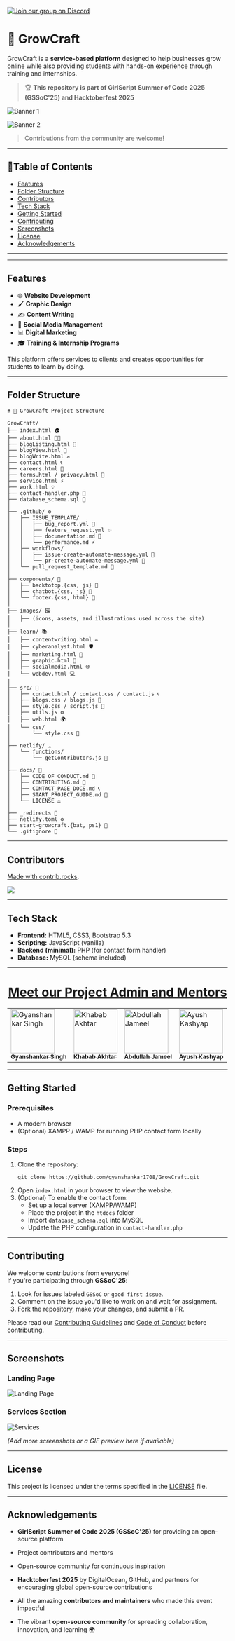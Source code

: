 [![Join our group on Discord](https://github.com/user-attachments/assets/f7be9334-dd82-4c36-83d4-2e21bfca7633)](https://discord.gg/VDHMkaXCYP)

# 🌱 GrowCraft

GrowCraft is a **service-based platform** designed to help businesses grow online while also providing students with hands-on experience through training and internships.  

> 🏆 **This repository is part of GirlScript Summer of Code 2025 (GSSoC'25) and Hacktoberfest 2025**  

![Banner 1](./images/GSSoC.png)
  
![Banner 2](./images/hacktober.png)

> Contributions from the community are welcome!

---
## 📑Table of Contents

- [Features](#features)
- [Folder Structure](#folder-structure)
- [Contributors](#contributors)
- [Tech Stack](#tech-stack)
- [Getting Started](#getting-started)
- [Contributing](#contributing)
- [Screenshots](#screenshots)
- [License](#license)
- [Acknowledgements](#acknowledgements)




---
---

##  Features

- 🌐 **Website Development**
- 🖌️ **Graphic Design**
- ✍️ **Content Writing**
- 📣 **Social Media Management**
- 📊 **Digital Marketing**
- 🎓 **Training & Internship Programs**

This platform offers services to clients and creates opportunities for students to learn by doing.

---

##  Folder Structure

```
# 🌱 GrowCraft Project Structure

GrowCraft/
├── index.html 🏠
├── about.html 👩‍💻
├── blogListing.html 📰
├── blogView.html 🧾
├── blogWrite.html ✍️
├── contact.html 📞
├── careers.html 💼
├── terms.html / privacy.html 📜
├── service.html ⚡
├── work.html 💡
├── contact-handler.php 🧩
├── database_schema.sql 🧮
│
├── .github/ ⚙️
│   ├── ISSUE_TEMPLATE/
│   │   ├── bug_report.yml 🐞
│   │   ├── feature_request.yml ✨
│   │   ├── documentation.md 📘
│   │   └── performance.md ⚡
│   ├── workflows/
│   │   ├── issue-create-automate-message.yml 🤖
│   │   └── pr-create-automate-message.yml 🤝
│   └── pull_request_template.md 🧾
│
├── components/ 🧱
│   ├── backtotop.{css, js} 🔼
│   ├── chatbot.{css, js} 💬
│   └── footer.{css, html} 🦶
│
├── images/ 🖼️
│   ├── (icons, assets, and illustrations used across the site)
│
├── learn/ 📚
│   ├── contentwriting.html ✏️
│   ├── cyberanalyst.html 🛡️
│   ├── marketing.html 📢
│   ├── graphic.html 🎨
│   ├── socialmedia.html 🌐
│   └── webdev.html 💻
│
├── src/ 🧩
│   ├── contact.html / contact.css / contact.js 📞
│   ├── blogs.css / blogs.js 📰
│   ├── style.css / script.js 🎨
│   ├── utils.js ⚙️
│   ├── web.html 🌍
│   └── css/
│       └── style.css 🎨
│
├── netlify/ ☁️
│   └── functions/
│       └── getContributors.js 👥
│
├── docs/ 📄
│   ├── CODE_OF_CONDUCT.md 📜  
│   ├── CONTRIBUTING.md 🤝  
│   ├── CONTACT_PAGE_DOCS.md 📞  
│   ├── START_PROJECT_GUIDE.md 🚀  
│   └── LICENSE ⚖️  
│
├── _redirects 🧭
├── netlify.toml ⚙️
├── start-growcraft.{bat, ps1} 🚀
└── .gitignore 🙈

```

---
##  Contributors
<a href="https://github.com/gyanshankar1708/GrowCraft/graphs/contributors">

Made with [contrib.rocks](https://contrib.rocks).

<img src="https://contrib.rocks/image?repo=gyanshankar1708/GrowCraft" />

---
##  Tech Stack

- **Frontend:** HTML5, CSS3, Bootstrap 5.3  
- **Scripting:** JavaScript (vanilla)  
- **Backend (minimal):** PHP (for contact form handler)  
- **Database:** MySQL (schema included)


---

<div align="center">

  <h1><u>Meet our Project Admin and Mentors</u></h1>

  <table>
    <tr>
      <td>
        <a href="https://github.com/gyanshankar1708">
          <img src="https://avatars.githubusercontent.com/u/155980409?v=4" width="100" alt="Gyanshankar Singh"/><br>
          <sub><b>Gyanshankar Singh</b></sub>
        </a>
      </td>
      <td>
        <a href="https://github.com/Khababakhtar20">
          <img src="https://avatars.githubusercontent.com/u/191676741?v=4" width="100" alt="Khabab Akhtar"/><br>
          <sub><b>Khabab Akhtar</b></sub>
        </a>
      </td>
      <td>
        <a href="https://github.com/abdullahxyz85">
          <img src="https://avatars.githubusercontent.com/u/181183976?v=4" width="100" alt="Abdullah Jameel"/><br>
          <sub><b>Abdullah Jameel</b></sub>
        </a>
      </td>
      <td>
        <a href="https://github.com/ayushkashyap402">
          <img src="https://avatars.githubusercontent.com/u/161109248?v=4" width="100" alt="Ayush Kashyap"/><br>
          <sub><b>Ayush Kashyap</b></sub>
        </a>
      </td>
    </tr>
  </table>

</div>

---

##  Getting Started

### Prerequisites
- A modern browser
- (Optional) XAMPP / WAMP for running PHP contact form locally

### Steps
1. Clone the repository:
   ```
   git clone https://github.com/gyanshankar1708/GrowCraft.git
   ```
2. Open `index.html` in your browser to view the website.
3. (Optional) To enable the contact form:
   - Set up a local server (XAMPP/WAMP)
   - Place the project in the `htdocs` folder
   - Import `database_schema.sql` into MySQL
   - Update the PHP configuration in `contact-handler.php`

---

##  Contributing

We welcome contributions from everyone!  
If you're participating through **GSSoC'25**:

1. Look for issues labeled `GSSoC` or `good first issue`.
2. Comment on the issue you'd like to work on and wait for assignment.
3. Fork the repository, make your changes, and submit a PR.

Please read our [Contributing Guidelines](src/CONTRIBUTING.md) and [Code of Conduct](CODE_OF_CONDUCT.md) before contributing.

---

##  Screenshots

### Landing Page
![Landing Page](images/index.png)

### Services Section
![Services](images/services.png)

*(Add more screenshots or a GIF preview here if available)*

---

##  License

This project is licensed under the terms specified in the [LICENSE](LICENSE) file.

---

##  Acknowledgements

- **GirlScript Summer of Code 2025 (GSSoC'25)** for providing an open-source platform
- Project contributors and mentors
- Open-source community for continuous inspiration

- **Hacktoberfest 2025** by DigitalOcean, GitHub, and partners for encouraging global open-source contributions  
- All the amazing **contributors and maintainers** who made this event impactful  
- The vibrant **open-source community** for spreading collaboration, innovation, and learning 🌍  



